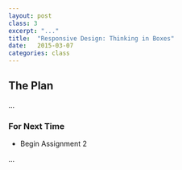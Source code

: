 ```yaml
---
layout: post
class: 3
excerpt: "..."
title:  "Responsive Design: Thinking in Boxes"
date:   2015-03-07
categories: class
---
```


## The Plan

...

### For Next Time

* Begin Assignment 2

...